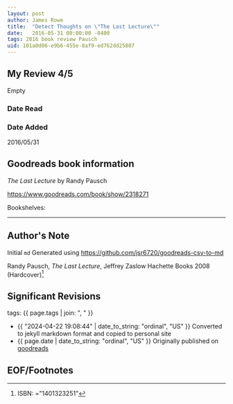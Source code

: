 ```yaml
---
layout: post
author: James Rowe
title:  "Detect Thoughts on \"The Last Lecture\""
date:   2016-05-31 00:00:00 -0400
tags: 2016 book review Pausch 
uid: 101a0d06-e9b6-455e-8af9-ed762dd25807
---
```




## My Review 4/5

Empty

### Date Read


### Date Added
2016/05/31

## Goodreads book information

*The Last Lecture* by Randy Pausch

https://www.goodreads.com/book/show/2318271

Bookshelves: 

---

## Author's Note

Initial `md` Generated using https://github.com/jsr6720/goodreads-csv-to-md

Randy Pausch, *The Last Lecture*, Jeffrey Zaslow Hachette Books 2008 (Hardcover)[^1]

## Significant Revisions

tags: {{ page.tags | join: ", " }} <!-- todo move this somewhere -->

- {{ "2024-04-22 19:08:44" | date_to_string: "ordinal", "US" }} Converted to jekyll markdown format and copied to personal site
- {{ page.date | date_to_string: "ordinal", "US" }} Originally published on [goodreads](https://www.goodreads.com)

## EOF/Footnotes

[^1]: ISBN: ="1401323251"